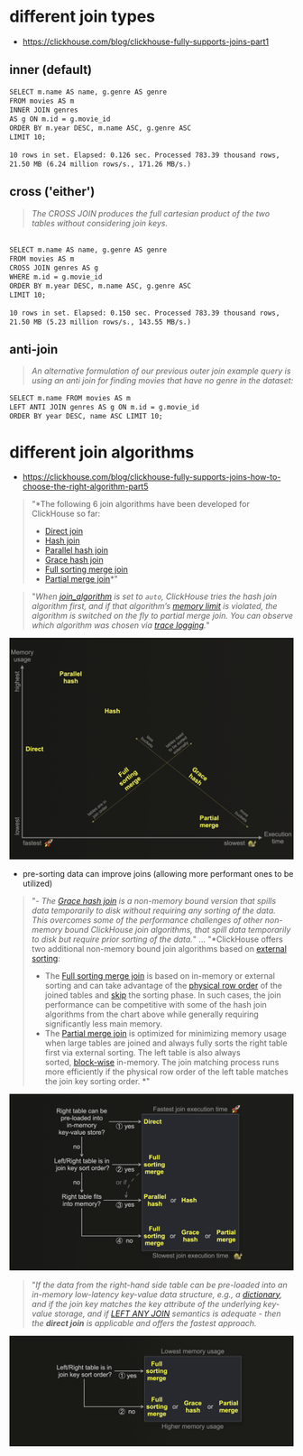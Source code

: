 # different join types
* https://clickhouse.com/blog/clickhouse-fully-supports-joins-part1

## inner (default)
```
SELECT m.name AS name, g.genre AS genre 
FROM movies AS m 
INNER JOIN genres 
AS g ON m.id = g.movie_id 
ORDER BY m.year DESC, m.name ASC, g.genre ASC 
LIMIT 10; 

10 rows in set. Elapsed: 0.126 sec. Processed 783.39 thousand rows, 21.50 MB (6.24 million rows/s., 171.26 MB/s.)
```

## cross ('either')

> *The CROSS JOIN produces the full cartesian product of the two tables without considering join keys.*

```
  
SELECT m.name AS name, g.genre AS genre 
FROM movies AS m 
CROSS JOIN genres AS g 
WHERE m.id = g.movie_id 
ORDER BY m.year DESC, m.name ASC, g.genre ASC
LIMIT 10;

10 rows in set. Elapsed: 0.150 sec. Processed 783.39 thousand rows, 21.50 MB (5.23 million rows/s., 143.55 MB/s.)
```

## anti-join
> *An alternative formulation of our previous outer join example query is using an anti join for finding movies that have no genre in the dataset:*

```
SELECT m.name FROM movies AS m 
LEFT ANTI JOIN genres AS g ON m.id = g.movie_id
ORDER BY year DESC, name ASC LIMIT 10;
```


# different join algorithms

* https://clickhouse.com/blog/clickhouse-fully-supports-joins-how-to-choose-the-right-algorithm-part5

> "*The following 6 join algorithms have been developed for ClickHouse so far:
> - [Direct join](https://clickhouse.com/blog/clickhouse-fully-supports-joins-direct-join-part4#direct-join)
> - [Hash join](https://clickhouse.com/blog/clickhouse-fully-supports-joins-part2#hash-join)
> - [Parallel hash join](https://clickhouse.com/blog/clickhouse-fully-supports-joins-part2#parallel-hash-join)
> - [Grace hash join](https://clickhouse.com/blog/clickhouse-fully-supports-joins-hash-joins-part2#grace-hash-join)
> - [Full sorting merge join](https://clickhouse.com/blog/clickhouse-fully-supports-joins-part3#full-sorting-merge-join)
> - [Partial merge join](https://clickhouse.com/blog/clickhouse-fully-supports-joins-part3#partial-merge-join)*"

> "*When [join_algorithm](https://clickhouse.com/docs/en/operations/settings/settings#settings-join_algorithm) is set to `auto`, ClickHouse tries the hash join algorithm first, and if that algorithm’s [memory limit](https://clickhouse.com/docs/en/operations/settings/query-complexity#settings-max_bytes_in_join) is violated, the algorithm is switched on the fly to partial merge join. You can observe which algorithm was chosen via [trace logging](https://clickhouse.com/docs/knowledgebase/send_logs_level).*"

![](join_algos.png)


* pre-sorting data can improve joins (allowing more performant ones to be utilized)

> "*- The [Grace hash join](https://clickhouse.com/blog/clickhouse-fully-supports-joins-hash-joins-part2#grace-hash-join) is a non-memory bound version that spills data temporarily to disk without requiring any sorting of the data. This overcomes some of the performance challenges of other non-memory bound ClickHouse join algorithms, that spill data temporarily to disk but require prior sorting of the data.*"
> ...
> "*ClickHouse offers two additional non-memory bound join algorithms based on [external sorting](https://en.wikipedia.org/wiki/External_sorting): 
> 
> - The [Full sorting merge join](https://clickhouse.com/blog/clickhouse-fully-supports-joins-part3#full-sorting-merge-join) is based on in-memory or external sorting and can take advantage of the [physical row order](https://clickhouse.com/docs/en/optimize/sparse-primary-indexes#data-is-stored-on-disk-ordered-by-primary-key-columns) of the joined tables and [skip](https://clickhouse.com/blog/clickhouse-fully-supports-joins-full-sort-partial-merge-part3#utilizing-physical-row-order) the sorting phase. In such cases, the join performance can be competitive with some of the hash join algorithms from the chart above while generally requiring significantly less main memory.
> - The [Partial merge join](https://clickhouse.com/blog/clickhouse-fully-supports-joins-part3#partial-merge-join) is optimized for minimizing memory usage when large tables are joined and always fully sorts the right table first via external sorting. The left table is also always sorted, [block-wise](https://clickhouse.com/docs/en/operations/settings/settings#setting-max_block_size) in-memory. The join matching process runs more efficiently if the physical row order of the left table matches the join key sorting order.
> *"

![](choosing-join-algo-time.png)

>"*If the data from the right-hand side table can be pre-loaded into an in-memory low-latency key-value data structure, e.g., a [dictionary](https://clickhouse.com/docs/en/sql-reference/dictionaries), and if the join key matches the key attribute of the underlying key-value storage, and if [LEFT ANY JOIN](https://clickhouse.com/blog/clickhouse-fully-supports-joins-part1#left--right--inner-any-join) semantics is adequate - then the **direct join** is applicable and offers the fastest approach.*

![](choosing-join-algo-memory.png)
